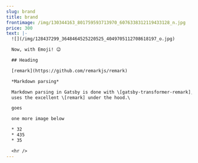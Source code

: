 ```yaml
---
slug: brand
title: brand
frontimage: /img/130344163_801759593713970_6076338312119433128_n.jpg
price: 300
text: |-
  ![](/img/128437299_3648464525220525_4049705112708618197_o.jpg)

  Now, with Emoji! 😉

  ## Heading

  [remark](https://github.com/remarkjs/remark)

  *Markdown parsing*

  Markdown parsing in Gatsby is done with \[gatsby-transformer-remark], which
  uses the excellent \[remark] under the hood.\

  goes

  one more image below

  * 32
  * 435
  * 35

  <hr />
---
```

